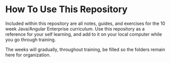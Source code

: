 # How To Use This Repository

Included within this repository are all notes, guides, and exercises for the 10 week Java/Angular Enterprise curriculum. Use this repository as a reference for your self learning, and add to it on your local computer while you go through training.

The weeks will gradually, throughout training, be filled so the folders remain here for organization.
